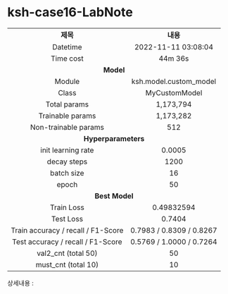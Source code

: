 <h1 id="title">ksh-case16-LabNote</h1>
<table style="border: 2px; text-align:center;">
<tr style="font-weight: bold;, font-size: 30px;">
<td> 제목 </td>
<td> 내용 </td>
</tr>
<tr>
<td> Datetime </td>
<td id="date">2022-11-11 03:08:04</td>
</tr>
<tr>
<td> Time cost </td>
<td id="time-cost">44m 36s</td>
</tr>
<tr>
<td colspan="2" style="font-weight: bold;, font-size: 30px;"> Model </td>
</tr>
<tr>
<td> Module </td>
<td id="module">ksh.model.custom_model</td>
</tr>
<tr>
<td> Class </td>
<td id="class">MyCustomModel</td>
</tr>
<tr>
<td> Total params </td>
<td id="total-params">1,173,794</td>
</tr>
<tr>
<td> Trainable params </td>
<td id="trainable-params">1,173,282</td>
</tr>
<tr>
<td> Non-trainable params </td>
<td id="non-trainable-params">512</td>
</tr>
<tr>
<td colspan="2" style="font-weight: bold;, font-size: 30px;"> Hyperparameters </td>
</tr>
<tr>
<td> init learning rate </td>
<td id="init-lr">0.0005</td>
</tr>
<tr>
<td> decay steps </td>
<td id="decay-steps">1200</td>
</tr>
<tr>
<td> batch size </td>
<td id="batch-size">16</td>
</tr>
<tr>
<td> epoch </td>
<td id="epoch">50</td>
<tr>
<td colspan="2" style="font-weight: bold;, font-size: 30px;"> Best Model </td>
</tr>
<tr>
<td> Train Loss </td>
<td id="train-loss">0.49832594</td>
</tr>
<tr>
<td> Test Loss </td>
<td id="test-loss">0.7404</td>
</tr>
<tr>
<td> Train accuracy / recall / F1-Score </td>
<td id="train-score">0.7983 / 0.8309 / 0.8267</td>
</tr>
<tr>
<td> Test accuracy / recall / F1-Score </td>
<td id="test-score">0.5769 / 1.0000 / 0.7264</td>
</tr>
<tr>
<td> val2_cnt (total 50) </td>
<td id="val2-cnt">50</td>
</tr>
<tr>
<td> must_cnt (total 10) </td>
<td id="must-cnt">10</td>
</tr>
</tr></table>
<p>상세내용 : </p>